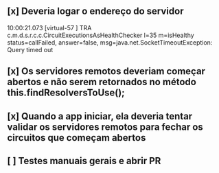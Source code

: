 ## [x] Deveria logar o endereço do servidor

10:00:21.073 [virtual-57     ] TRA c.m.d.s.r.c.c.CircuitExecutionsAsHealthChecker    l=35   m=isHealthy                       status=callFailed, answer=false, msg=java.net.SocketTimeoutException: Query timed out


## [x] Os servidores remotos deveriam começar abertos e não serem retornados no método this.findResolversToUse();

## [x] Quando a app iniciar, ela deveria tentar validar os servidores remotos para fechar os circuitos que começam abertos

## [ ] Testes manuais gerais e abrir PR

